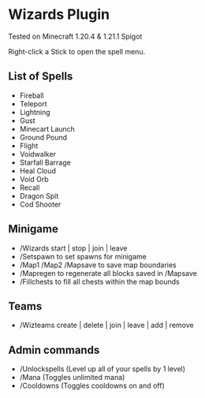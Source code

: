 # Wizards Plugin
Tested on Minecraft 1.20.4 & 1.21.1 Spigot

Right-click a Stick to open the spell menu.

## List of Spells
* Fireball
* Teleport
* Lightning
* Gust
* Minecart Launch
* Ground Pound
* Flight
* Voidwalker
* Starfall Barrage
* Heal Cloud
* Void Orb
* Recall
* Dragon Spit
* Cod Shooter

## Minigame
* /Wizards start | stop | join | leave
* /Setspawn to set spawns for minigame
* /Map1 /Map2 /Mapsave to save map boundaries
* /Mapregen to regenerate all blocks saved in /Mapsave
* /Fillchests to fill all chests within the map bounds

## Teams
* /Wizteams create | delete | join | leave | add | remove

## Admin commands
* /Unlockspells (Level up all of your spells by 1 level)
* /Mana (Toggles unlimited mana)
* /Cooldowns (Toggles cooldowns on and off)
